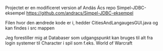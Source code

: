 Projectet er en modificeret version af Andás Ács repo Simpel-JDBC-eksempel https://github.com/andracs/Simpel-JDBC-eksempel

Filen hvor den ændrede kode er i, hedder CitiesAndLangaugesGUI.java og kan findes i src mappen

Jeg forestiller mig at Databaser som udgangspunkt kan bruges til alt fra login systemer til Character i spil som f.eks. World of Warcraft
